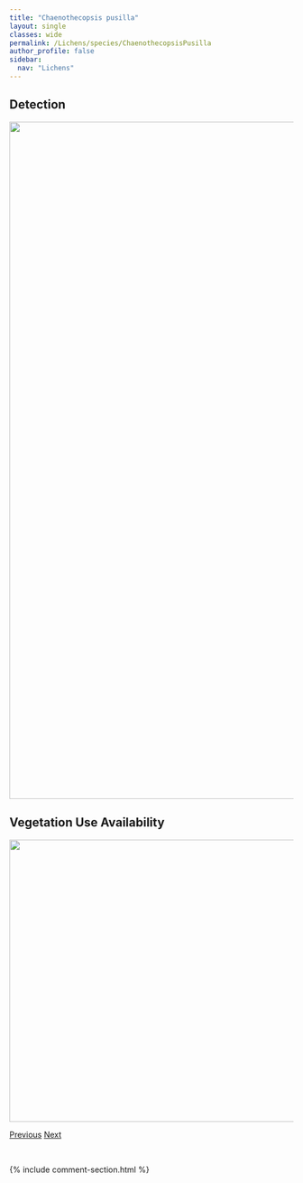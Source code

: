 ```yaml
---
title: "Chaenothecopsis pusilla"
layout: single
classes: wide
permalink: /Lichens/species/ChaenothecopsisPusilla
author_profile: false
sidebar:
  nav: "Lichens"
---
```


<h2>Detection</h2>

<a href="https://drive.google.com/uc?export=view&id=1OGpZCw_WCDsqZwQptCtTCVQ-GX715GbK">
<img src="https://drive.google.com/uc?export=view&id=1OGpZCw_WCDsqZwQptCtTCVQ-GX715GbK" height = "1200" width = "800">
</a>


<h2>Vegetation Use Availability</h2>

<a href="https://drive.google.com/uc?export=view&id=1kcEMaCFrlyVdUR_xtYEfDy3pW2huJbZj">
<img src="https://drive.google.com/uc?export=view&id=1kcEMaCFrlyVdUR_xtYEfDy3pW2huJbZj" height = "500" width = "1000">
</a>


<a href="/DevelopmentWebsite/Lichens/species/ChaenothecopsisParasitaster" class="pagination--pager" title="Chaenothecopsis parasitaster">Previous</a> <a href="/DevelopmentWebsite/Lichens/species/ChaenothecopsisPusiola" class="pagination--pager" title="Chaenothecopsis pusiola">Next</a>

<p>&nbsp;</p>

{% include comment-section.html %}
